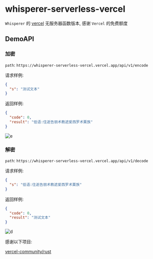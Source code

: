 # whisperer-serverless-vercel

`Whisperer` 的 [vercel](https://vercel.com/) 无服务器函数版本, 感谢 `Vercel` 的免费额度

## DemoAPI

### 加密

`path`: `https://whisperer-serverless-vercel.vercel.app/api/v1/encode`

请求样例:

```json
{
  "s": "测试文本"
}
```

返回样例:

```json
{
  "code": 0,
  "result": "低语:住逝告朋术教遮爱西罗术粟族"
}
```

![e](https://i.pstorage.space/i/k8oDwK2vK/original_e.png)

### 解密

`path`: `https://whisperer-serverless-vercel.vercel.app/api/v1/decode`

请求样例:

```json
{
  "s": "低语:住逝告朋术教遮爱西罗术粟族"
}
```

返回样例:

```json
{
  "code": 0,
  "result": "测试文本"
}
```

![d](https://i.pstorage.space/i/abQMmDWxe/original_d.png)

感谢以下项目:

[vercel-community/rust](https://github.com/vercel-community/rust)

